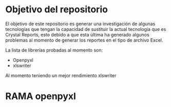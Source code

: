 # Objetivo del repositorio
El objetivo de este repositorio es generar una investigación de algunas tecnologías
que tengan la capacidad de sustituir la actual tecnología que es Crystal Reports, esto
debido a que esta última ha generado algunos problemas al momento de generar los reportes
en el tipo de archivo Excel.

La lista de librerías probadas al momento son: 
* Openpyxl
* xlswriter

Al momento teniendo un mejor rendimiento xlswriter

# RAMA openpyxl